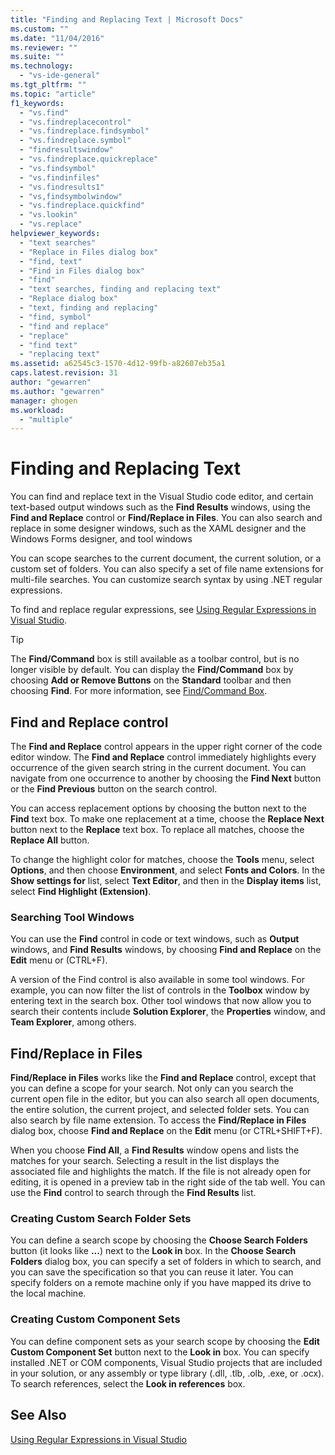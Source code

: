 ```yaml
---
title: "Finding and Replacing Text | Microsoft Docs"
ms.custom: ""
ms.date: "11/04/2016"
ms.reviewer: ""
ms.suite: ""
ms.technology: 
  - "vs-ide-general"
ms.tgt_pltfrm: ""
ms.topic: "article"
f1_keywords: 
  - "vs.find"
  - "vs.findreplacecontrol"
  - "vs.findreplace.findsymbol"
  - "vs.findreplace.symbol"
  - "findresultswindow"
  - "vs.findreplace.quickreplace"
  - "vs.findsymbol"
  - "vs.findinfiles"
  - "vs.findresults1"
  - "vs,findsymbolwindow"
  - "vs.findreplace.quickfind"
  - "vs.lookin"
  - "vs.replace"
helpviewer_keywords: 
  - "text searches"
  - "Replace in Files dialog box"
  - "find, text"
  - "Find in Files dialog box"
  - "find"
  - "text searches, finding and replacing text"
  - "Replace dialog box"
  - "text, finding and replacing"
  - "find, symbol"
  - "find and replace"
  - "replace"
  - "find text"
  - "replacing text"
ms.assetid: a62545c3-1570-4d12-99fb-a82607eb35a1
caps.latest.revision: 31
author: "gewarren"
ms.author: "gewarren"
manager: ghogen
ms.workload: 
  - "multiple"
---
```

# Finding and Replacing Text
You can find and replace text in the Visual Studio code editor, and certain text-based output windows such as the **Find Results** windows, using the **Find and Replace** control or **Find/Replace in Files**. You can also search and replace in some designer windows, such as the XAML designer and the Windows Forms designer, and tool windows  
  
 You can scope searches to the current document, the current solution, or a custom set of folders. You can also specify a set of file name extensions for multi-file searches. You can customize search syntax by using .NET regular expressions.  
  
 To find and replace regular expressions, see [Using Regular Expressions in Visual Studio](../ide/using-regular-expressions-in-visual-studio.md).  
  
> [!TIP]
>  The **Find/Command** box is still available as a toolbar control, but is no longer visible by default. You can display the **Find/Command** box by choosing **Add or Remove Buttons** on the **Standard** toolbar and then choosing **Find**. For more information, see [Find/Command Box](../ide/find-command-box.md).  
  
## Find and Replace control  
 The **Find and Replace** control appears in the upper right corner of the code editor window. The **Find and Replace** control immediately highlights every occurrence of the given search string in the current document. You can navigate from one occurrence to another by choosing the **Find Next** button or the **Find Previous** button on the search control.  
  
 You can access replacement options by choosing the button next to the **Find** text box. To make one replacement at a time, choose the **Replace Next** button next to the **Replace** text box. To replace all matches, choose the **Replace All** button.  
  
 To change the highlight color for matches, choose the **Tools** menu, select **Options**, and then choose **Environment**, and select **Fonts and Colors**. In the **Show settings for** list, select **Text Editor**, and then in the **Display items** list, select **Find Highlight (Extension)**.  
  
### Searching Tool Windows  
 You can use the **Find** control in code or text windows, such as **Output** windows, and **Find Results** windows, by choosing **Find and Replace** on the **Edit** menu or (CTRL+F).  
  
 A version of the Find control is also available in some tool windows. For example, you can now filter the list of controls in the **Toolbox** window by entering text in the search box. Other tool windows that now allow you to search their contents include **Solution Explorer**, the **Properties** window, and **Team Explorer**, among others.  
  
## Find/Replace in Files  
 **Find/Replace in Files** works like the **Find and Replace** control, except that you can define a scope for your search. Not only can you search the current open file in the editor, but you can also search all open documents, the entire solution, the current project, and selected folder sets. You can also search by file name extension. To access the **Find/Replace in Files** dialog box, choose **Find and Replace** on the **Edit** menu (or CTRL+SHIFT+F).  
  
 When you choose **Find All**, a **Find Results** window opens and lists the matches for your search. Selecting a result in the list displays the associated file and highlights the match. If the file is not already open for editing, it is opened in a preview tab in the right side of the tab well. You can use the **Find** control to search through the **Find Results** list.  
  
### Creating Custom Search Folder Sets  
 You can define a search scope by choosing the **Choose Search Folders** button (it looks like **...**) next to the **Look in** box. In the **Choose Search Folders** dialog box, you can specify a set of folders in which to search, and you can save the specification so that you can reuse it later. You can specify folders on a remote machine only if you have mapped its drive to the local machine.  
  
### Creating Custom Component Sets  
 You can define component sets as your search scope by choosing the **Edit Custom Component Set** button next to the **Look in** box. You can specify installed .NET or COM components, Visual Studio projects that are included in your solution, or any assembly or type library (.dll, .tlb, .olb, .exe, or .ocx). To search references, select the **Look in references** box.  
  
## See Also  
 [Using Regular Expressions in Visual Studio](../ide/using-regular-expressions-in-visual-studio.md)